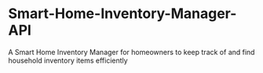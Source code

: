# Smart-Home-Inventory-Manager-API
A Smart Home Inventory Manager for homeowners to keep track of and find household inventory items efficiently
